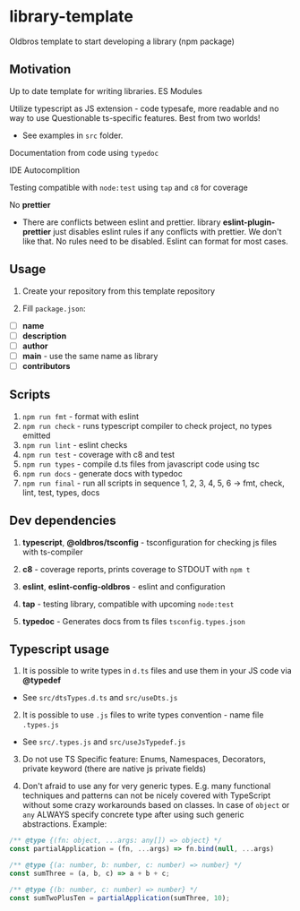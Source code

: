 # library-template

Oldbros template to start developing a library (npm package)

## Motivation

Up to date template for writing libraries. ES Modules

Utilize typescript as JS extension - code typesafe, more readable and no way to use Questionable ts-specific features. Best from two worlds!
  - See examples in `src` folder.

Documentation from code using `typedoc`

IDE Autocomplition

Testing compatible with `node:test` using `tap` and `c8` for coverage

No **prettier**
  - There are conflicts between eslint and prettier. library **eslint-plugin-prettier** just disables eslint rules if any conflicts with prettier. We don't like that. No rules need to be disabled. Eslint can format for most cases.

## Usage

1. Create your repository from this template repository

2. Fill `package.json`:
  - [ ] **name**
  - [ ] **description**
  - [ ] **author**
  - [ ] **main** - use the same name as library
  - [ ] **contributors**

## Scripts

1. `npm run fmt` - format with eslint
2. `npm run check` - runs typescript compiler to check project, no types emitted
3. `npm run lint` - eslint checks
4. `npm run test` - coverage with c8 and test
5. `npm run types` - compile d.ts files from javascript code using tsc
6. `npm run docs` - generate docs with typedoc
7. `npm run final` - run all scripts in sequence 1, 2, 3, 4, 5, 6 -> fmt, check, lint, test, types, docs

## Dev dependencies

1. **typescript**, **@oldbros/tsconfig** - tsconfiguration for checking js files with ts-compiler

2. **c8** - coverage reports, prints coverage to STDOUT with `npm t`

3. **eslint**, **eslint-config-oldbros** - eslint and configuration

4. **tap** - testing library, compatible with upcoming `node:test`

5. **typedoc** - Generates docs from ts files `tsconfig.types.json`

## Typescript usage

1. It is possible to write types in `d.ts` files and use them in your JS code via **@typedef**
  - See `src/dtsTypes.d.ts` and `src/useDts.js`

2. It is possible to use `.js` files to write types convention - name file `.types.js`
  - See `src/.types.js` and `src/useJsTypedef.js`

3. Do not use TS Specific feature: Enums, Namespaces, Decorators, private keyword (there are native js private fields)

4. Don't afraid to use any for very generic types. E.g. many functional techniques and patterns can not be nicely covered with TypeScript without some crazy workarounds based on classes. In case of `object` or `any` ALWAYS specify concrete type after using such generic abstractions.
Example:
```js
/** @type {(fn: object, ...args: any[]) => object} */
const partialApplication = (fn, ...args) => fn.bind(null, ...args)

/** @type {(a: number, b: number, c: number) => number} */
const sumThree = (a, b, c) => a + b + c;

/** @type {(b: number, c: number) => number} */
const sumTwoPlusTen = partialApplication(sumThree, 10);

```
